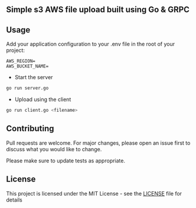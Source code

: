 ## Simple s3 AWS file upload built using Go & GRPC

## Usage

Add your application configuration to your .env file in the root of your project:

```
AWS_REGION=
AWS_BUCKET_NAME=
```

- Start the server

```bash
go run server.go
```

- Upload using the client

```bash
go run client.go <filename>
```

## Contributing

Pull requests are welcome. For major changes, please open an issue first to discuss what you would like to change.

Please make sure to update tests as appropriate.

## License

This project is licensed under the MIT License - see the [LICENSE](LICENSE) file for details